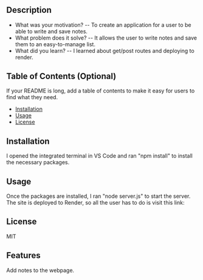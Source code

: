 # <Note-Taker>

## Description

- What was your motivation? -- To create an application for a user to be able to write and save notes.
- What problem does it solve? -- It allows the user to write notes and save them to an easy-to-manage list.
- What did you learn? -- I learned about get/post routes and deploying to render.

## Table of Contents (Optional)

If your README is long, add a table of contents to make it easy for users to find what they need.

- [Installation](#installation)
- [Usage](#usage)
- [License](#license)

## Installation

I opened the integrated terminal in VS Code and ran "npm install" to install the necessary packages.

## Usage

Once the packages are installed, I ran "node server.js" to start the server.
The site is deployed to Render, so all the user has to do is visit this link:


## License

MIT

## Features

Add notes to the webpage.
